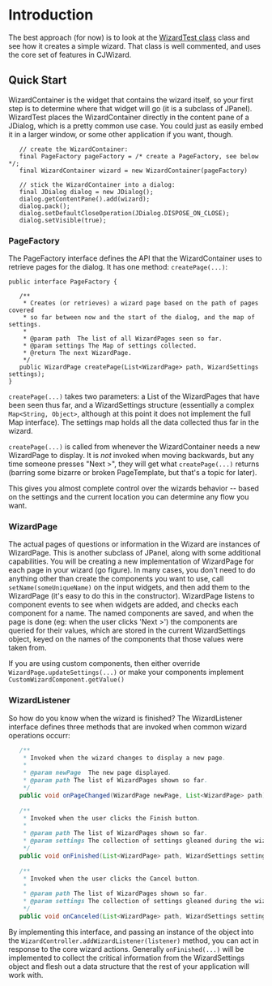 # Introduction #

The best approach (for now) is to look at the 
[WizardTest class](../src/main/java/com/github/cjwizard/WizardTest.java) class and see how it creates a simple wizard.  That class is well commented, and uses the core set of features in CJWizard.

## Quick Start ##

WizardContainer is the widget that contains the wizard itself, so your first step is to determine where that widget will go (it is a subclass of JPanel).  WizardTest places the WizardContainer directly in the content pane of a JDialog, which is a pretty common use case.  You could just as easily embed it in a larger window, or some other application if you want, though.

```
   // create the WizardContainer:
   final PageFactory pageFactory = /* create a PageFactory, see below */;
   final WizardContainer wizard = new WizardContainer(pageFactory)
   
   // stick the WizardContainer into a dialog:
   final JDialog dialog = new JDialog();
   dialog.getContentPane().add(wizard);
   dialog.pack();
   dialog.setDefaultCloseOperation(JDialog.DISPOSE_ON_CLOSE);
   dialog.setVisible(true);
```


### PageFactory ###

The PageFactory interface defines the API that the WizardContainer uses to retrieve pages for the dialog.  It has one method: `createPage(...)`:

```
public interface PageFactory {

   /**
    * Creates (or retrieves) a wizard page based on the path of pages covered
    * so far between now and the start of the dialog, and the map of settings.
    * 
    * @param path  The list of all WizardPages seen so far.
    * @param settings The Map of settings collected.
    * @return The next WizardPage.
    */
   public WizardPage createPage(List<WizardPage> path, WizardSettings settings);
}
```

`createPage(...)` takes two parameters: a List of the WizardPages that have been seen thus far, and a WizardSettings structure (essentially a complex `Map<String, Object>`, although at this point it does not implement the full Map interface).  The settings map holds all the data collected thus far in the wizard.

`createPage(...)` is called from whenever the WizardContainer needs a new WizardPage to display.  It is *not* invoked when moving backwards, but any time someone presses "Next >", they will get what `createPage(...)` returns (barring some bizarre or broken PageTemplate, but that's a topic for later).

This gives you almost complete control over the wizards behavior -- based on the settings and the current location you can determine any flow you want.

### WizardPage ###
The actual pages of questions or information in the Wizard are instances of WizardPage.  This is another subclass of JPanel, along with some additional capabilities.  You will be creating a new implementation of WizardPage for each page in your wizard (go figure).  In many cases, you don't need to do anything other than create the components you want to use, call `setName(someUniqueName)` on the input widgets, and then add them to the WizardPage (it's easy to do this in the constructor).  WizardPage listens to component events to see when widgets are added, and checks each component for a name.  The named components are saved, and when the page is done (eg: when the user clicks 'Next >') the components are queried for their values, which are stored in the current WizardSettings object, keyed on the names of the components that those values were taken from.

If you are using custom components, then either override `WizardPage.updateSettings(...)` or make your components implement `CustomWizardComponent.getValue()`

### WizardListener ###

So how do you know when the wizard is finished? The WizardListener interface defines three methods that are invoked when common  wizard operations occurr:

```java
   /**
    * Invoked when the wizard changes to display a new page.
    * 
    * @param newPage  The new page displayed.
    * @param path The list of WizardPages shown so far.
    */
   public void onPageChanged(WizardPage newPage, List<WizardPage> path);
   
   /**
    * Invoked when the user clicks the Finish button.
    * 
    * @param path The list of WizardPages shown so far.
    * @param settings The collection of settings gleaned during the wizard.
    */
   public void onFinished(List<WizardPage> path, WizardSettings settings);
   
   /**
    * Invoked when the user clicks the Cancel button.
    * 
    * @param path The list of WizardPages shown so far.
    * @param settings The collection of settings gleaned during the wizard.
    */
   public void onCanceled(List<WizardPage> path, WizardSettings settings);
```

By implementing this interface, and passing an instance of the object into the `WizardController.addWizardListener(listener)` method, you can act in response to the core wizard actions.  Generally `onFinished(...)` will be implemented to collect the critical information from the WizardSettings object and flesh out a data structure that the rest of your application will work with.
